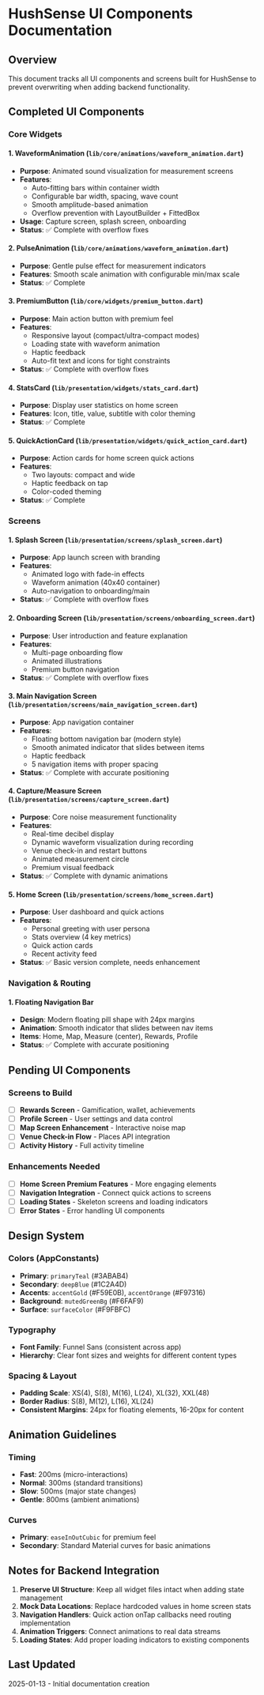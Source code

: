 # HushSense UI Components Documentation

## Overview
This document tracks all UI components and screens built for HushSense to prevent overwriting when adding backend functionality.

## Completed UI Components

### Core Widgets

#### 1. WaveformAnimation (`lib/core/animations/waveform_animation.dart`)
- **Purpose**: Animated sound visualization for measurement screens
- **Features**: 
  - Auto-fitting bars within container width
  - Configurable bar width, spacing, wave count
  - Smooth amplitude-based animation
  - Overflow prevention with LayoutBuilder + FittedBox
- **Usage**: Capture screen, splash screen, onboarding
- **Status**: ✅ Complete with overflow fixes

#### 2. PulseAnimation (`lib/core/animations/waveform_animation.dart`)
- **Purpose**: Gentle pulse effect for measurement indicators
- **Features**: Smooth scale animation with configurable min/max scale
- **Status**: ✅ Complete

#### 3. PremiumButton (`lib/core/widgets/premium_button.dart`)
- **Purpose**: Main action button with premium feel
- **Features**:
  - Responsive layout (compact/ultra-compact modes)
  - Loading state with waveform animation
  - Haptic feedback
  - Auto-fit text and icons for tight constraints
- **Status**: ✅ Complete with overflow fixes

#### 4. StatsCard (`lib/presentation/widgets/stats_card.dart`)
- **Purpose**: Display user statistics on home screen
- **Features**: Icon, title, value, subtitle with color theming
- **Status**: ✅ Complete

#### 5. QuickActionCard (`lib/presentation/widgets/quick_action_card.dart`)
- **Purpose**: Action cards for home screen quick actions
- **Features**: 
  - Two layouts: compact and wide
  - Haptic feedback on tap
  - Color-coded theming
- **Status**: ✅ Complete

### Screens

#### 1. Splash Screen (`lib/presentation/screens/splash_screen.dart`)
- **Purpose**: App launch screen with branding
- **Features**:
  - Animated logo with fade-in effects
  - Waveform animation (40x40 container)
  - Auto-navigation to onboarding/main
- **Status**: ✅ Complete with overflow fixes

#### 2. Onboarding Screen (`lib/presentation/screens/onboarding_screen.dart`)
- **Purpose**: User introduction and feature explanation
- **Features**:
  - Multi-page onboarding flow
  - Animated illustrations
  - Premium button navigation
- **Status**: ✅ Complete with overflow fixes

#### 3. Main Navigation Screen (`lib/presentation/screens/main_navigation_screen.dart`)
- **Purpose**: App navigation container
- **Features**:
  - Floating bottom navigation bar (modern style)
  - Smooth animated indicator that slides between items
  - Haptic feedback
  - 5 navigation items with proper spacing
- **Status**: ✅ Complete with accurate positioning

#### 4. Capture/Measure Screen (`lib/presentation/screens/capture_screen.dart`)
- **Purpose**: Core noise measurement functionality
- **Features**:
  - Real-time decibel display
  - Dynamic waveform visualization during recording
  - Venue check-in and restart buttons
  - Animated measurement circle
  - Premium visual feedback
- **Status**: ✅ Complete with dynamic animations

#### 5. Home Screen (`lib/presentation/screens/home_screen.dart`)
- **Purpose**: User dashboard and quick actions
- **Features**:
  - Personal greeting with user persona
  - Stats overview (4 key metrics)
  - Quick action cards
  - Recent activity feed
- **Status**: ✅ Basic version complete, needs enhancement

### Navigation & Routing

#### 1. Floating Navigation Bar
- **Design**: Modern floating pill shape with 24px margins
- **Animation**: Smooth indicator that slides between nav items
- **Items**: Home, Map, Measure (center), Rewards, Profile
- **Status**: ✅ Complete with accurate positioning

## Pending UI Components

### Screens to Build
- [ ] **Rewards Screen** - Gamification, wallet, achievements
- [ ] **Profile Screen** - User settings and data control
- [ ] **Map Screen Enhancement** - Interactive noise map
- [ ] **Venue Check-in Flow** - Places API integration
- [ ] **Activity History** - Full activity timeline

### Enhancements Needed
- [ ] **Home Screen Premium Features** - More engaging elements
- [ ] **Navigation Integration** - Connect quick actions to screens
- [ ] **Loading States** - Skeleton screens and loading indicators
- [ ] **Error States** - Error handling UI components

## Design System

### Colors (AppConstants)
- **Primary**: `primaryTeal` (#3ABAB4)
- **Secondary**: `deepBlue` (#1C2A4D) 
- **Accents**: `accentGold` (#F59E0B), `accentOrange` (#F97316)
- **Background**: `mutedGreenBg` (#F6FAF9)
- **Surface**: `surfaceColor` (#F9FBFC)

### Typography
- **Font Family**: Funnel Sans (consistent across app)
- **Hierarchy**: Clear font sizes and weights for different content types

### Spacing & Layout
- **Padding Scale**: XS(4), S(8), M(16), L(24), XL(32), XXL(48)
- **Border Radius**: S(8), M(12), L(16), XL(24)
- **Consistent Margins**: 24px for floating elements, 16-20px for content

## Animation Guidelines

### Timing
- **Fast**: 200ms (micro-interactions)
- **Normal**: 300ms (standard transitions)
- **Slow**: 500ms (major state changes)
- **Gentle**: 800ms (ambient animations)

### Curves
- **Primary**: `easeInOutCubic` for premium feel
- **Secondary**: Standard Material curves for basic animations

## Notes for Backend Integration

1. **Preserve UI Structure**: Keep all widget files intact when adding state management
2. **Mock Data Locations**: Replace hardcoded values in home screen stats
3. **Navigation Handlers**: Quick action onTap callbacks need routing implementation
4. **Animation Triggers**: Connect animations to real data streams
5. **Loading States**: Add proper loading indicators to existing components

## Last Updated
2025-01-13 - Initial documentation creation
